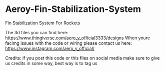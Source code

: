 # Aeroy-Fin-Stabilization-System
Fin Stabilization System For Rockets 

The 3d files you can find here: https://www.thingiverse.com/aero_y_official3333/designs
When youre facimg issues with the code or wiring please contact us here: https://www.instagram.com/aero_y_official/

Credits: if you post this code or this files on social media make sure to give us credits in some way, best way is to tag us
